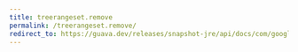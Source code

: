 ```yaml
---
title: treerangeset.remove
permalink: /treerangeset.remove/
redirect_to: https://guava.dev/releases/snapshot-jre/api/docs/com/google/common/collect/TreeRangeSet.html#remove-com.google.common.collect.Range-
---
```

